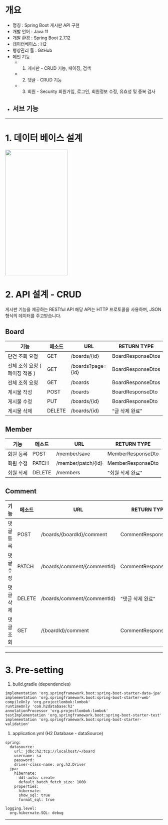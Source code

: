 # 개요

- 명칭 : Spring Boot 게시판 API 구현
- 개발 언어 : Java 11
- 개발 환경 : Spring Boot 2.7.12
- 데이터베이스 : H2
- 형상관리 툴 : GitHub
- 메인 기능
  - 1. 게시판 - CRUD 기능, 페이징, 검색
  - 2. 댓글 - CRUD 기능
  - 3. 회원 - Security 회원가입, 로그인, 회원정보 수정, 유효성 및 중복 검사
- 서브 기능
  - 

---

# 1. 데이터 베이스 설계
<img src="![캡처](https://github.com/nexmin0805/TODO-LIST/assets/65328995/94ebf1dc-6792-4b46-a92a-d25d82093550).png" width="200" height="400"/>




# 2. **API 설계 - CRUD**

게시판 기능을 제공하는 RESTful API 해당 API는 HTTP 프로토콜을 사용하며, JSON 형식의 데이터를 주고받습니다.

## Board

| 기능 | 메소드 | URL | RETURN TYPE |
| --- | --- | --- | --- |
| 단건 조회 요청 | GET | /boards/{id} | BoardResponseDtos |
| 전체 조회 요청 ( 페이징  적용 ) | GET | /boards?page={id} | BoardResponseDtos |
| 전체 조회 요청 | GET | /boards | BoardResponseDtos |
| 게시물 작성 | POST | /boards | BoardResponseDto |
| 게시물 수정 | PUT | /boards/{id} | BoardResponseDto |
| 게시물 삭제 | DELETE | /boards/{id} | “글 삭제 완료” |

## Member

| 기능 | 메소드 | URL | RETURN TYPE |
| --- | --- | --- | --- |
| 회원 등록 | POST | /member/save | MemberResponseDto |
| 회원 수정 | PATCH | /member/patch/{id} | MemberResponseDto |
| 회원 삭제  | DELETE | /members | "회원 삭제 완료" |

## Comment

| 기능 | 메소드 | URL | RETURN TYPE |
| --- | --- | --- | --- |
| 댓글 등록 | POST | /boards/{boardId}/comment | CommentResponseDto |
| 댓글 수정 | PATCH | /boards/comment/{commentId} | CommentResponseDto |
| 댓글 삭제  | DELETE | /boards/comment/{commentId} | "댓글 삭제 완료" |
| 댓글 조회 | GET | /{boardId}/comment | CommentResponseDtos |

---

# 3. Pre-setting

1. build.gradle (dependencies)

```
implementation 'org.springframework.boot:spring-boot-starter-data-jpa'
implementation 'org.springframework.boot:spring-boot-starter-web'
compileOnly 'org.projectlombok:lombok'
runtimeOnly 'com.h2database:h2'
annotationProcessor 'org.projectlombok:lombok'
testImplementation 'org.springframework.boot:spring-boot-starter-test'
implementation 'org.springframework.boot:spring-boot-starter-validation'
```

1. application.yml (H2 Database - dataSource)

```
spring:
  datasource:
    url: jdbc:h2:tcp://localhost/~/board
    username: sa
    password:
    driver-class-name: org.h2.Driver
  jpa:
    hibernate:
      ddl-auto: create
      default_batch_fetch_size: 1000
    properties:
      hibernate:
      show_sql: true
      format_sql: true

logging.level:
  org.hibernate.SQL: debug
```

---

#
